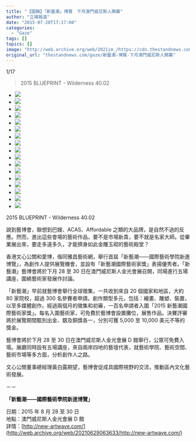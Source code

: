 ```yaml
---
title: "【圖輯】「新藝潮」博覽　下月澳門威尼斯人開幕"
author: "立場報道"
date: "2015-07-20T17:17:00"
categories:
  - "Gaze"
tags: []
topics: []
image: "http://web.archive.org/web/2021im_/https://cdn.thestandnews.com/media/photos/gallery/28/cache/201520BLUEPRINT20-20Wilderness2040.02_5iZ26_300x200cropcenter.jpg"
original_url: "thestandnews.com/gaze/新藝潮-博覽-下月澳門威尼斯人開幕"
---
```

[](#)[](#)

[](#)1/17[](#)

> 2015 BLUEPRINT - Wilderness 40.02

*   ![](http://web.archive.org/web/2021im_/https://cdn.thestandnews.com/media/photos/gallery/28/cache/201520BLUEPRINT20-20Wilderness2040.02_5iZ26_300x200cropcenter.jpg)
*   ![](http://web.archive.org/web/2021im_/https://cdn.thestandnews.com/media/photos/gallery/28/cache/Awakening_MZnAW_300x200cropcenter.JPG)
*   ![](http://web.archive.org/web/2021im_/https://cdn.thestandnews.com/media/photos/gallery/28/cache/Cains20of20bereaucracy_AOC_120x140cm_2014_1aU73_300x200cropcenter.jpg)
*   ![](http://web.archive.org/web/2021im_/https://cdn.thestandnews.com/media/photos/gallery/28/cache/Chan_onkei_E8978FE6AF92_2014_ceramics_22x8x8cm_USD1500_05_L0kwN_300x200cropcenter.jpg)
*   ![](http://web.archive.org/web/2021im_/https://cdn.thestandnews.com/media/photos/gallery/28/cache/Chan_wailap_The20Least20Popular20Schools20In20Hong20Kong_2013_Mixed20media20on20paper_79x110cm20unframed_USD3800_02_2jpDv_300x200cropcenter.jpg)
*   ![](http://web.archive.org/web/2021im_/https://cdn.thestandnews.com/media/photos/gallery/28/cache/DSC_0591_hVHHF_300x200cropcenter.JPG)
*   ![](http://web.archive.org/web/2021im_/https://cdn.thestandnews.com/media/photos/gallery/28/cache/Hui_Hoi20Kiu_Blue20and20White20Facial20Tissues_2014_chinese20painting20on20tissue_1620pics20of2022X12X8cm20paper20box20with20facial20tissue_USD5000_02_3kdH0_300x200cropcenter.jpg)
*   ![](http://web.archive.org/web/2021im_/https://cdn.thestandnews.com/media/photos/gallery/28/cache/Hyegyung_Kim_20Media20Enjoy_Installation2860cm30cm20cm29_8000_04_mAcet_300x200cropcenter.png)
*   ![](http://web.archive.org/web/2021im_/https://cdn.thestandnews.com/media/photos/gallery/28/cache/LandscapeTrend8_MPwob_300x200cropcenter.jpg)
*   ![](http://web.archive.org/web/2021im_/https://cdn.thestandnews.com/media/photos/gallery/28/cache/Mok20Wai20Hong-Performers20are20not20allowed-115.5x200cm_avhWu_300x200cropcenter.JPG)
*   ![](http://web.archive.org/web/2021im_/https://cdn.thestandnews.com/media/photos/gallery/28/cache/Persistence_FOK20Hong20Kei20Ankie_YZAns_300x200cropcenter.jpg)
*   ![](http://web.archive.org/web/2021im_/https://cdn.thestandnews.com/media/photos/gallery/28/cache/serie2-work3_q5aSC_300x200cropcenter.JPG)
*   ![](http://web.archive.org/web/2021im_/https://cdn.thestandnews.com/media/photos/gallery/28/cache/Tong_Ka_Man_Surpassing_2015_Chinese_printing_53X69.5cm_USD10000_05.jpg_Bf95z_300x200cropcenter.jpg)
*   ![](http://web.archive.org/web/2021im_/https://cdn.thestandnews.com/media/photos/gallery/28/cache/Tse_chitak_The20Invisible20Theatre_2014_fine20art2020print_64x90cm_USD3000_04_D7jPl_300x200cropcenter.jpg)
*   ![](http://web.archive.org/web/2021im_/https://cdn.thestandnews.com/media/photos/gallery/28/cache/E59088E594B120The20Chorus_xwTW8_300x200cropcenter.jpg)
*   ![](http://web.archive.org/web/2021im_/https://cdn.thestandnews.com/media/photos/gallery/28/cache/E68891E59CA8E68891E79A84E7838FE68998E982A620E8A487E59088E5AA92E69D9020194cmX130cm202015_l1nQG_300x200cropcenter.jpg)
*   ![](http://web.archive.org/web/2021im_/https://cdn.thestandnews.com/media/photos/gallery/28/cache/E6A2B5E8B0B7E59CA8E6989FE7A9BAE8A3A1E79A84E688B0E5A0B4_E69E97E4BF8AE5BDAC_ouHsn_300x200cropcenter.jpg)

2015 BLUEPRINT - Wilderness 40.02

說到藝博會，聯想到巴嫂、ACAS、Affordable 之類的大品牌，是自然不過的反應。然而，進出這些會場的藝術作品，要不是市場新貴，要不就是名家大師。從畢業展出來，要走多遠多久，才能擠身如此金雕玉砌的藝術殿堂？

香港文心公關和愛博，偕同雅昌藝術網，舉行首屆「新藝潮——國際藝術學院新進博覽」，為創作人提供展覽機會，並設有「新藝潮國際藝術家獎」表揚優秀者。「新藝潮」藝博會將於下月 28 至 30 日在澳門威尼斯人金光會展召開，同場進行五場講座，圍繞藝術家發展作討論。

「新藝潮」早前就藝博會舉行全球徵集，一共收到來自 20 個國家和地區，大約 80 家院校，超過 300 名參賽者申請。創作類型多元，包括：繪畫、雕塑、裝置，以至多媒體創作。經過兩個月的徵集和初審，一百名申請者入圍「2015 新藝潮國際藝術家獎」。每名入圍藝術家，可免費於藝博會設置攤位，展售作品。決賽評審將於展覽期間甄別出金、銀及銅獎各一，分別可獲 5,000 至 10,000 美元不等的獎金。

藝博會將於下月 28 至 30 日在澳門威尼斯人金光會展 D 館舉行，公眾可免費入場。展廳同時設有五場講座，來自兩岸四地的藝壇代表，就藝術學院、藝術空間、藝術市場等多方面，分析創作人之路。

文心公關董事總經理黃白露期望，藝博會促成具國際視野的交流，推動區內文化藝術發展。

－－

**「新藝潮——國際藝術學院新進博覽」**

日期：2015 年 8 月 28 至 30 日  
地點：澳門威尼斯人金光會展 D 館  
詳情：[http://new-artwave.com/](http://web.archive.org/web/20210629063633/http://new-artwave.com/)